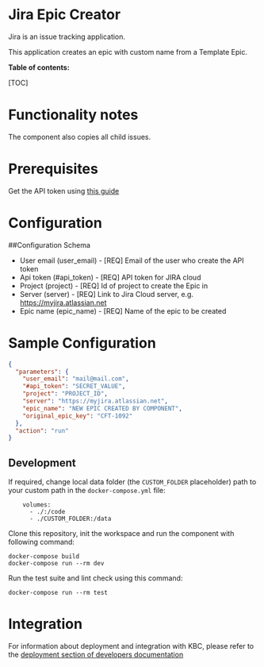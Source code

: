 Jira Epic Creator
=============

Jira is an issue tracking application.

This application creates an epic with custom name from a Template Epic.

**Table of contents:**

[TOC]

Functionality notes
===================
The component also copies all child issues.

Prerequisites
=============

Get the API token
using [this guide](https://support.atlassian.com/atlassian-account/docs/manage-api-tokens-for-your-atlassian-account/)


Configuration
=============

##Configuration Schema

- User email (user_email) - [REQ] Email of the user who create the API token
- Api token (#api_token) - [REQ] API token for JIRA cloud
- Project (project) - [REQ] Id of project to create the Epic in
- Server (server) - [REQ] Link to Jira Cloud server, e.g. https://myjira.atlassian.net
- Epic name (epic_name) - [REQ] Name of the epic to be created

Sample Configuration
=============

```json
{
  "parameters": {
    "user_email": "mail@mail.com",
    "#api_token": "SECRET_VALUE",
    "project": "PROJECT_ID",
    "server": "https://myjira.atlassian.net",
    "epic_name": "NEW EPIC CREATED BY COMPONENT",
    "original_epic_key": "CFT-1092"
  },
  "action": "run"
}
```

Development
-----------

If required, change local data folder (the `CUSTOM_FOLDER` placeholder) path to your custom path in
the `docker-compose.yml` file:

~~~~~~~~~~~~~~~~~~~~~~~~~~~~~~~~~~~~~~~~~~~~~~~~~~~~~~~~~~~~~~~~~~~~~~~~~~~~~~~~
    volumes:
      - ./:/code
      - ./CUSTOM_FOLDER:/data
~~~~~~~~~~~~~~~~~~~~~~~~~~~~~~~~~~~~~~~~~~~~~~~~~~~~~~~~~~~~~~~~~~~~~~~~~~~~~~~~

Clone this repository, init the workspace and run the component with following command:

~~~~~~~~~~~~~~~~~~~~~~~~~~~~~~~~~~~~~~~~~~~~~~~~~~~~~~~~~~~~~~~~~~~~~~~~~~~~~~~~
docker-compose build
docker-compose run --rm dev
~~~~~~~~~~~~~~~~~~~~~~~~~~~~~~~~~~~~~~~~~~~~~~~~~~~~~~~~~~~~~~~~~~~~~~~~~~~~~~~~

Run the test suite and lint check using this command:

~~~~~~~~~~~~~~~~~~~~~~~~~~~~~~~~~~~~~~~~~~~~~~~~~~~~~~~~~~~~~~~~~~~~~~~~~~~~~~~~
docker-compose run --rm test
~~~~~~~~~~~~~~~~~~~~~~~~~~~~~~~~~~~~~~~~~~~~~~~~~~~~~~~~~~~~~~~~~~~~~~~~~~~~~~~~

Integration
===========

For information about deployment and integration with KBC, please refer to the
[deployment section of developers documentation](https://developers.keboola.com/extend/component/deployment/)